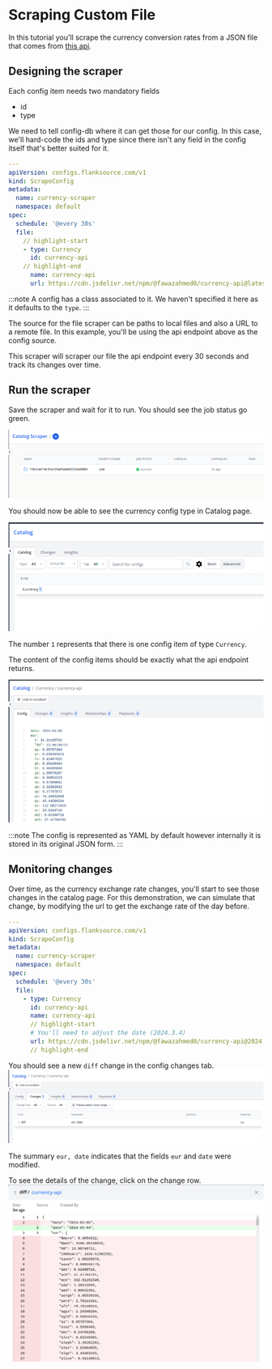 # Scraping Custom File

In this tutorial you'll scrape the currency conversion rates from a JSON file that comes from [this api](https://cdn.jsdelivr.net/npm/@fawazahmed0/currency-api@latest/v1/currencies/eur.json).

## Designing the scraper

Each config item needs two mandatory fields

- id
- type

We need to tell config-db where it can get those for our config. In this case, we'll hard-code the ids and type since
there isn't any field in the config itself that's better suited for it.

```yaml title='currency-scraper.yaml'
---
apiVersion: configs.flanksource.com/v1
kind: ScrapeConfig
metadata:
  name: currency-scraper
  namespace: default
spec:
  schedule: '@every 30s'
  file:
    // highlight-start
    - type: Currency
      id: currency-api
    // highlight-end
      name: currency-api
      url: https://cdn.jsdelivr.net/npm/@fawazahmed0/currency-api@latest/v1/currencies/eur.json
```

:::note
A config has a class associated to it. We haven't specified it here as it defaults to the `type`.
:::

The source for the file scraper can be paths to local files and also a URL to a remote file.
In this example, you'll be using the api endpoint above as the config source.

This scraper will scraper our file the api endpoint every 30 seconds and track its changes over time.

## Run the scraper

Save the scraper and wait for it to run. You should see the job status go green.

![](../../images/tutorial-config-scrapers.png)

You should now be able to see the currency config type in Catalog page.

![](../../images/example-config-items-vms.png)

The number `1` represents that there is one config item of type `Currency`.

The content of the config items should be exactly what the api endpoint returns.

![](../../images/example-currency-scraper-config.png)

:::note
The config is represented as YAML by default however internally it is stored in its original JSON form.
:::

## Monitoring changes

Over time, as the currency exchange rate changes, you'll start to see those changes in the catalog page.
For this demonstration, we can simulate that change, by modifying the url to get the exchange rate of
the day before.

```yaml title='currency-scraper.yaml'
---
apiVersion: configs.flanksource.com/v1
kind: ScrapeConfig
metadata:
  name: currency-scraper
  namespace: default
spec:
  schedule: '@every 30s'
  file:
    - type: Currency
      id: currency-api
      name: currency-api
      // highlight-start
      # You'll need to adjust the date (2024.3.4)
      url: https://cdn.jsdelivr.net/npm/@fawazahmed0/currency-api@2024.3.4/v1/currencies/eur.json
      // highlight-end
```

You should see a new `diff` change in the config changes tab.
![Catalog Overview Page](../../images/example-currency-scraper-changes.png)

The summary `eur, date` indicates that the fields `eur` and `date` were modified.

To see the details of the change, click on the change row.
![](../../images/example-currency-scraper-diff-change.png)
